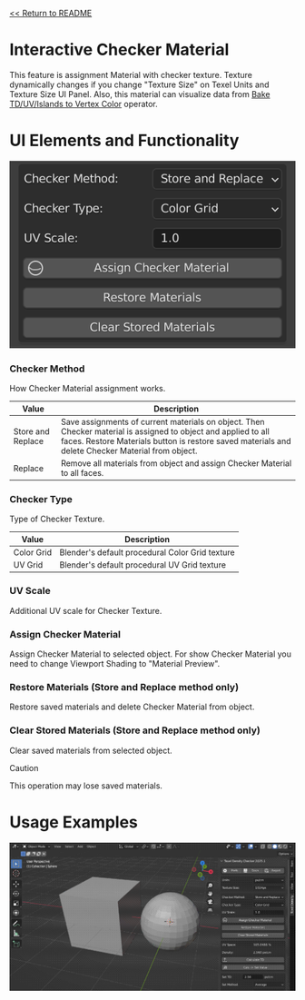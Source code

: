 [<< Return to README](../README.md#documentation)

# Interactive Checker Material

This feature is assignment Material with checker texture. Texture dynamically changes if you change "Texture Size" on Texel Units and Texture Size UI Panel. Also, this material can visualize data from [Bake TD/UV/Islands to Vertex Color](bake_td.md) operator.

# UI Elements and Functionality

![Checker Material](./images/ui/checker_material_panel.png)

### Checker Method

How Checker Material assignment works.

| Value             | Description                                                                                                                                                                                                         |
|-------------------|---------------------------------------------------------------------------------------------------------------------------------------------------------------------------------------------------------------------|
| Store and Replace | Save assignments of current materials on object. Then Checker material is assigned to object and applied to all faces. Restore Materials button is restore saved materials and delete Checker Material from object. | 
| Replace           | Remove all materials from object and assign Checker Material to all faces.                                                                                                                                          |

### Checker Type

Type of Checker Texture.

| Value      | Description                                     |
|------------|-------------------------------------------------|
| Color Grid | Blender's default procedural Color Grid texture | 
| UV Grid    | Blender's default procedural UV Grid texture    |

### UV Scale

Additional UV scale for Checker Texture.

### Assign Checker Material

Assign Checker Material to selected object. For show Checker Material you need to change Viewport Shading to "Material Preview".

### Restore Materials (Store and Replace method only)

Restore saved materials and delete Checker Material from object.

### Clear Stored Materials (Store and Replace method only)

Clear saved materials from selected object. 

> [!CAUTION]
> This operation may lose saved materials.

# Usage Examples

![Checker Material](./images/gifs/checker_material.gif)